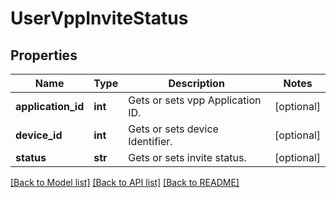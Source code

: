 # UserVppInviteStatus

## Properties
Name | Type | Description | Notes
------------ | ------------- | ------------- | -------------
**application_id** | **int** | Gets or sets vpp Application ID. | [optional] 
**device_id** | **int** | Gets or sets device Identifier. | [optional] 
**status** | **str** | Gets or sets invite status. | [optional] 

[[Back to Model list]](../README.md#documentation-for-models) [[Back to API list]](../README.md#documentation-for-api-endpoints) [[Back to README]](../README.md)


